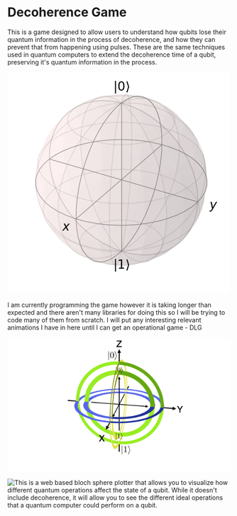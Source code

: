 # Decoherence Game

This is a game designed to allow users to understand how qubits lose their quantum information in the process of decoherence, and how they can prevent that from happening using pulses. These are the same techniques used in quantum computers to extend the decoherence time of a qubit, preserving it's quantum information in the process. 

![PlaceHolder](/assets/img/BlochSphere.png)

I am currently programming the game however it is taking longer than expected and there aren't many libraries for doing this so I will be trying to code many of them from scratch. I will put any interesting relevant animations I have in here until I can get an operational game - DLG

![XXGIF](assets/img/xx_gate.gif)


![This](https://bits-and-electrons.github.io/bloch-sphere-simulator/) is a web based bloch sphere plotter that allows you to visualize how different quantum operations affect the state of a qubit. While it doesn't include decoherence, it will allow you to see the different ideal operations that a quantum computer could perform on a qubit. 

